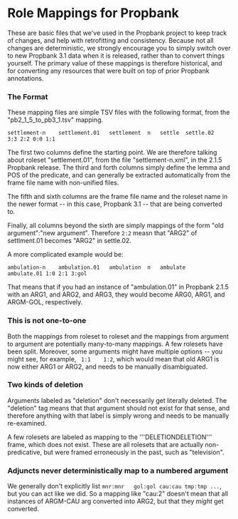 # Role Mappings for Propbank

These are basic files that we've used in the Propbank project to keep track of changes, and help with retrofitting and consistency.  Because not all changes are deterministic, we strongly encourage you to simply switch over to new Propbank 3.1 data when it is released, rather than to convert things yourself.  The primary value of these mappings is therefore historical, and for converting any resources that were built on top of prior Propbank annotations. 

### The Format

These mapping files are simple TSV files with the following format, from the "pb2_1_5_to_pb3_1.tsv" mapping.  
```
settlement-n	settlement.01	settlement	n	settle	settle.02	3:3	2:2	0:0	1:1
```

The first two columns define the starting point.  We are therefore talking about roleset "settlement.01", from the file "settlement-n.xml", in the 2.1.5 Propbank release.   The third and forth columns simply define the lemma and POS of the predicate, and can generally be extracted automatically from the frame file name with non-unified files.

The fifth and sixth columns are the frame file name and the roleset name in the newer format -- in this case, Propbank 3.1 -- that are being converted to. 

Finally, all columns beyond the sixth are simply mappings of the form "old argument":"new argument". Therefore ```2:2``` measn that "ARG2" of settlment.01 becomes "ARG2" in settle.02. 

A more complicated example would be:

```
ambulation-n	ambulation.01	ambulation	n	ambulate	ambulate.01	1:0	2:1	3:gol
```

That means that if you had an instance of "ambulation.01" in Propbank 2.1.5 with an ARG1, and ARG2, and ARG3, they would become ARG0, ARG1, and ARGM-GOL, respectively. 

### This is not one-to-one

Both the mappings from roleset to roleset and the mappings from argument to argument are potentially many-to-many mappings.  A few rolesets have been split. Moreover, some arguments might have multiple options -- you might see, for example, ``` 1:1	1:2```, which would mean that old ARG1 is now either ARG1 or ARG2, and needs to be manually disambiguated.


### Two kinds of deletion

Arguments labeled as "deletion" don't necessarily get literally deleted.  The "deletion" tag means that that argument should not exist for that sense, and therefore anything with that label is simply wrong and needs to be manually re-examined.  

A few rolesets are labeled as mapping to the '''DELETIONDELETION''' frame, which does not exist.  These are all rolesets that are actually non-predicative, but were framed erroneously in the past, such as "television". 

### Adjuncts never deterministically map to a numbered argument

We generally don't explicitly list ```mnr:mnr	gol:gol	cau:cau tmp:tmp ...```, but you can act like we did.  So a mapping like "cau:2" doesn't mean that all instances of ARGM-CAU arg converted into ARG2, but that they *might* get converted.  

